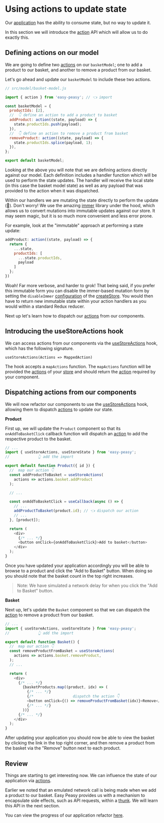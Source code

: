 # Using actions to update state

Our [application](https://codesandbox.io/s/easy-peasy-tutorial-component-state-28cjm) has the ability to consume state, but no way to update it.

In this section we will introduce the [action](/docs/api/action.html) API which will allow us to do exactly this.

## Defining actions on our model

We are going to define two [actions](/docs/api/action.html) on our `basketModel`; one to add a product to our basket, and another to remove a product from our basket. 

Let's go ahead and update our `basketModel` to include these two actions.

```javascript
// src/model/basket-model.js

import { action } from 'easy-peasy'; // 👈 import

const basketModel = {
  productIds: [2],
  //  👇 define an action to add a product to basket
  addProduct: action((state, payload) => {
    state.productIds.push(payload);
  }),
  //  👇 define an action to remove a product from basket
  removeProduct: action((state, payload) => {
    state.productIds.splice(payload, 1);
  }),
};

export default basketModel;
```

Looking at the above you will note that we are defining actions directly against our model. Each definition includes a handler function which will be used to perform the state updates. The handler will receive the local state (in this case the basket model state) as well as any payload that was provided to the action when it was dispatched.

Within our handlers we are mutating the state directly to perform the update (🙈). Don't worry! We use the amazing [immer](https://github.com/immerjs/immer) library under the hood, which allows us to convert mutations into immutable updates against our store. It may seem magic, but it is so much more convenient and less error prone.

For example, look at the "immutable" approach at performing a state update:

```javascript
addProduct: action((state, payload) => {
  return {
    ...state,
    productIds: [
      ...state.productIds,
      payload
    ]
  };
})
```

Woah! Far more verbose, and harder to grok! That being said, if you prefer this immutable form you can disable the immer-based mutation form by setting the `disableImmer` [configuration](/docs/api/store-config.html) of the [createStore](/docs/api/create-store.html). You would then have to return new immutable state within your action handlers as you would within a standard Redux reducer.

Next up let's learn how to dispatch our [actions](/docs/api/action.html) from our components.

## Introducing the useStoreActions hook

We can access actions from our components via the [useStoreActions](/docs/api/use-store-actions.html) hook, which has the following signature.

```
useStoreActions(Actions => MappedAction)
```

The hook accepts a `mapActions` function. The `mapActions` function will be provided the [actions](/docs/api/action.html) of your [store](/docs/api/store.html) and should return the [action](/docs/api/action.html) required by your component.

## Dispatching actions from our components

We will now refactor our components to use the [useStoreActions](/docs/api/use-store-actions.html) hook, allowing them to dispatch [actions](/docs/api/action.html) to update our state.

**Product**

First up, we will update the `Product` component so that its `onAddToBasketClick` callback function will dispatch an [action](/docs/api/action.html) to add the respective product to the basket.

```javascript
// ...
import { useStoreActions, useStoreState } from 'easy-peasy';
//             👆 add the import

export default function Product({ id }) {
  //  map our action 👇
  const addProductToBasket = useStoreActions(
    actions => actions.basket.addProduct
  );

  // ...

  const onAddToBasketClick = useCallback(async () => {
    // ...
    addProductToBasket(product.id); // 👈 dispatch our action
    // ...
  }, [product]);

  return (
    <div>
      {/* ... */}
      <button onClick={onAddToBasketClick}>Add to basket</button>
    </div>
  );
}
```

Once you have updated your application accordingly you will be able to browse to a product and click the "Add to Basket" button. When doing so you should note that the basket count in the top right increases.

> Note: We have simulated a network delay for when you click the "Add to Basket" button.

**Basket**

Next up, let's update the `Basket` component so that we can dispatch the [action](/docs/api/action.html) to remove a product from our basket.

```javascript
// ...
import { useStoreActions, useStoreState } from 'easy-peasy';
//             👆 add the import

export default function Basket() {
  //  map our action 👇
  const removeProductFromBasket = useStoreActions(
    actions => actions.basket.removeProduct,
  );
  // ...

  return (
    <div>
      {/* ... */}
        {basketProducts.map((product, idx) => (
          {/* ... */}
          {/*                  dispatch the action 👇                      */}
          <button onClick={() => removeProductFromBasket(idx)}>Remove</button>
          {/* ... */}
        ))}
      {/* ... */}
    </div>
  );
}
```

After updating your application you should now be able to view the basket by clicking the link in the top right corner, and then remove a product from the basket via the "Remove" button next to each product.

## Review

Things are starting to get interesting now. We can influence the state of our application via [actions](/docs/api/action.html).

Earlier we noted that an emulated network call is being made when we add a product to our basket. Easy Peasy provides us with a mechanism to encapsulate side effects, such as API requests, within a [thunk](/docs/api/thunk.html). We will learn this API in the next section.

You can view the progress of our application refactor [here](https://codesandbox.io/s/easy-peasy-tutorial-actions-1e62s).

